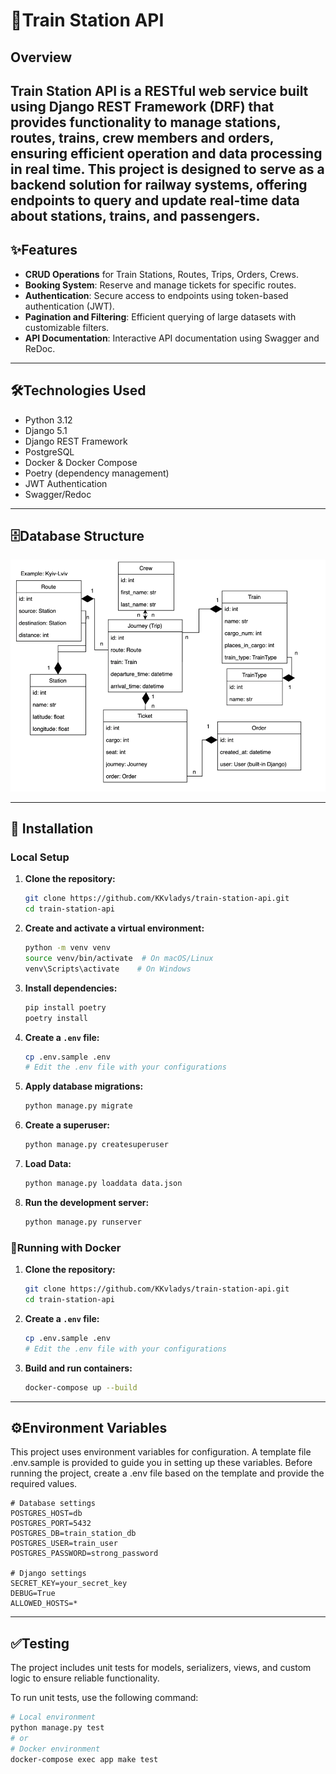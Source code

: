 # 🚅Train Station API

## Overview
Train Station API is a RESTful web service 
built using Django REST Framework (DRF) 
that provides functionality to manage stations, 
routes, trains, crew members and orders, ensuring 
efficient operation and data processing in real time. 
This project is designed to serve as a backend solution 
for railway systems, offering endpoints to query and update 
real-time data about stations, trains, and passengers.
---

##  ✨Features
  - **CRUD Operations** for Train Stations, Routes, Trips, Orders, Crews.
  - **Booking System**: Reserve and manage tickets for specific routes.
  - **Authentication**: Secure access to endpoints using token-based authentication (JWT).
  - **Pagination and Filtering**: Efficient querying of large datasets with customizable filters.
  - **API Documentation**: Interactive API documentation using Swagger and ReDoc.
---

## 🛠️Technologies Used
- Python 3.12
- Django 5.1
- Django REST Framework
- PostgreSQL
- Docker & Docker Compose
- Poetry (dependency management)
- JWT Authentication
- Swagger/Redoc
---

##  🗄️Database Structure
![bd-scheme.png](bd-scheme.png)

---
## 🚀 Installation

### Local Setup

1. **Clone the repository:**
   ```bash
   git clone https://github.com/KKvladys/train-station-api.git
   cd train-station-api
   ```
2. **Create and activate a virtual environment:**
   ```bash
   python -m venv venv
   source venv/bin/activate  # On macOS/Linux
   venv\Scripts\activate    # On Windows
   ```
3. **Install dependencies:**
   ```bash
   pip install poetry
   poetry install
   ```
4. **Create a `.env` file:**
   ```bash
   cp .env.sample .env
   # Edit the .env file with your configurations
   ```
5. **Apply database migrations:**
   ```bash
   python manage.py migrate
   ```
6. **Create a superuser:**
   ```bash
   python manage.py createsuperuser
   ```
7. **Load Data:**
   ```bash
   python manage.py loaddata data.json
   ```
8. **Run the development server:**
   ```bash
   python manage.py runserver
   ```

### 🐳Running with Docker

1. **Clone the repository:**
   ```bash
   git clone https://github.com/KKvladys/train-station-api.git
   cd train-station-api
   ```
2. **Create a `.env` file:**
   ```bash
   cp .env.sample .env
   # Edit the .env file with your configurations
   ```
3. **Build and run containers:**
   ```bash
   docker-compose up --build
   ```

---
## ⚙️Environment Variables

This project uses environment variables for configuration. 
A template file .env.sample is provided to guide you in setting 
up these variables. Before running the project, create a .env file 
based on the template and provide the required values.

```
# Database settings
POSTGRES_HOST=db
POSTGRES_PORT=5432
POSTGRES_DB=train_station_db
POSTGRES_USER=train_user
POSTGRES_PASSWORD=strong_password

# Django settings
SECRET_KEY=your_secret_key
DEBUG=True
ALLOWED_HOSTS=*
```
---
## ✅Testing

The project includes unit tests for models, serializers, 
views, and custom logic to ensure reliable functionality.

To run unit tests, use the following command:

```bash
# Local environment
python manage.py test  
# or
# Docker environment
docker-compose exec app make test
```


